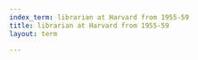 ```yaml
---
index_term: librarian at Harvard from 1955-59
title: librarian at Harvard from 1955-59
layout: term

---
```

